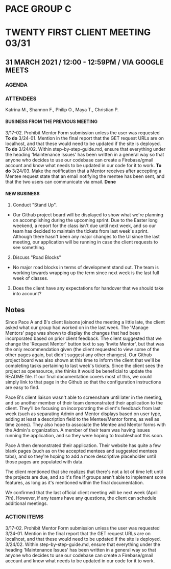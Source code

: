 # PACE GROUP C

# TWENTY FIRST CLIENT MEETING 03/31

## 31 MARCH 2021 / 12:00 - 12:59PM / VIA GOOGLE MEETS

### AGENDA

### ATTENDEES

Katrina M., Shannon F., Philip O., Maya T., Christian P.

#### BUSINESS FROM THE PREVIOUS MEETING

3/17-02. Prohibit Mentor Form submission unless the user was requested **To do**
3/24-01. Mention in the final report that the GET request URLs are on localhost, and that these would need to be updated if the site is deployed. **To do**
3/24/02. Within step-by-step-guide.md, ensure that everything under the heading 'Maintenance Issues' has been written in a general way so that anyone who decides to use our codebase can create a Firebase/gmail account and know what needs to be updated in our code for it to work. **To do**
3/24/03. Make the notification that a Mentor receives after accepting a Mentee request state that an email notifying the mentee has been sent, and that the two users can communicate via email. **Done**

#### NEW BUSINESS

1. Conduct "Stand Up".

- Our Github project board will be displayed to show what we're planning on accomplishing during the upcoming sprint. Due to the Easter long weekend, a report for the class isn't due until next week, and so our team has decided to maintain the tickets from last week's sprint. Although there hasn't been any major changes to the UI since the last meeting, our application will be running in case the client requests to see something.

2. Discuss "Road Blocks"

- No major road blocks in terms of development stand out. The team is working towards wrapping up the term since next week is the last full week of classes.

3. Does the client have any expectations for handover that we should take into account?

## Notes

Since Pace A and B's client liaisons joined the meeting a little late, the client asked what our group had worked on in the last week. The 'Manage Mentors' page was shown to display the changes that had been incorporated based on prior client feedback. The client suggested that we change the 'Request Mentor' button text to say 'Invite Mentor', but that was the only recommendation given (the client requested to view some of the other pages again, but didn't suggest any other changes). Our Github project board was also shown at this time to inform the client that we'll be completing tasks pertaining to last week's tickets.
Since the client sees the project as opensource, she thinks it would be beneficial to update the README file. If our final documentation covers most of this, we could simply link to that page in the Github so that the configuration instructions are easy to find.

Pace B's client liaison wasn't able to screenshare until later in the meeting, and so another member of their team demonstrated their application to the client. They'll be focusing on incorporating the client's feedback from last week (such as separating Admin and Mentor displays based on user type, adding at least a description field to the Mentee/Mentor forms, as well as time zones). They also hope to associate the Mentee and Mentor forms with the Admin's organization. A member of their team was having issues running the application, and so they were hoping to troubleshoot this soon.

Pace A then demonstrated their application. Their website has quite a few blank pages (such as on the accepted mentees and suggested mentees tabs), and so they're hoping to add a more descriptive placeholder until those pages are populated with data.

The client mentioned that she realizes that there's not a lot of time left until the projects are due, and so it's fine if groups aren't able to implement some features, as long as it's mentioned within the final documentation.

We confirmed that the last official client meeting will be next week (April 7th). However, if any teams have any questions, the client can schedule additional meetings.

### ACTION ITEMS

3/17-02. Prohibit Mentor Form submission unless the user was requested
3/24-01. Mention in the final report that the GET request URLs are on localhost, and that these would need to be updated if the site is deployed.
3/24/02. Within step-by-step-guide.md, ensure that everything under the heading 'Maintenance Issues' has been written in a general way so that anyone who decides to use our codebase can create a Firebase/gmail account and know what needs to be updated in our code for it to work.
